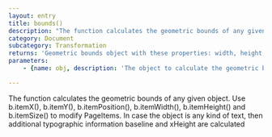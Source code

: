 ```yaml
---
layout: entry
title: bounds()
description: "The function calculates the geometric bounds of any given object. Use b.itemX(), b.itemY(), b.itemPosition(), b.itemWidth(), b.itemHeight() and b.itemSize() to modify PageItems.\nIn case the object is any kind of text, then additional typographic information baseline and xHeight are calculated"
category: Document
subcategory: Transformation
returns: 'Geometric bounds object with these properties: width, height, left, right, top, bottom and for text: baseline, xHeight'
parameters:
    - {name: obj, description: 'The object to calculate the geometric bounds'}

---
```

The function calculates the geometric bounds of any given object. Use b.itemX(), b.itemY(), b.itemPosition(), b.itemWidth(), b.itemHeight() and b.itemSize() to modify PageItems.
In case the object is any kind of text, then additional typographic information baseline and xHeight are calculated